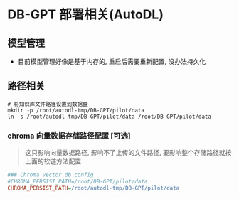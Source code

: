 # DB-GPT 部署相关(AutoDL)

## 模型管理

- 目前模型管理好像是基于内存的, 重启后需要重新配置, 没办法持久化

## 路径相关

```shell
# 将知识库文件路径设置到数据盘
mkdir -p /root/autodl-tmp/DB-GPT/pilot/data
ln -s /root/autodl-tmp/DB-GPT/pilot/data /root/DB-GPT/pilot/data
```

### chroma 向量数据存储路径配置 [可选]

> 这只影响向量数据路径, 影响不了上传的文件路径, 要影响整个存储路径就按上面的软链方法配置

```ini
### Chroma vector db config
#CHROMA_PERSIST_PATH=/root/DB-GPT/pilot/data
CHROMA_PERSIST_PATH=/root/autodl-tmp/DB-GPT/pilot/data
```
